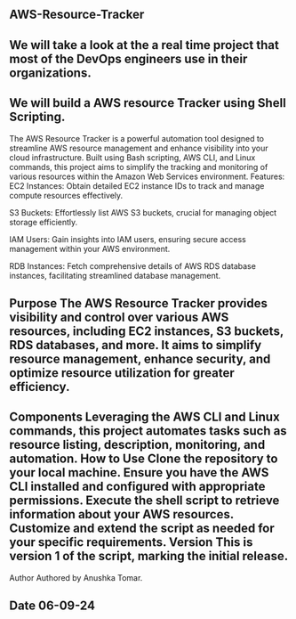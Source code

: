 AWS-Resource-Tracker
----------------------------------
We will take a look at the a real time project that most of the DevOps engineers use in their organizations.
-------------------------------------
We will build a AWS resource Tracker using Shell Scripting.
------------------------------------
The AWS Resource Tracker is a powerful automation tool designed to streamline AWS resource management and enhance visibility into your cloud infrastructure. Built using Bash scripting, AWS CLI, and Linux commands, this project aims to simplify the tracking and monitoring of various resources within the Amazon Web Services environment. Features:
EC2 Instances: Obtain detailed EC2 instance IDs to track and manage compute resources effectively.

S3 Buckets: Effortlessly list AWS S3 buckets, crucial for managing object storage efficiently. 

IAM Users: Gain insights into IAM users, ensuring secure access management within your AWS environment. 

RDB Instances: Fetch comprehensive details of AWS RDS database instances, facilitating streamlined database management.

Purpose The AWS Resource Tracker provides visibility and control over various AWS resources, including EC2 instances, S3 buckets, RDS databases, and more. It aims to simplify resource management, enhance security, and optimize resource utilization for greater efficiency.
-------------------------------------
Components Leveraging the AWS CLI and Linux commands, this project automates tasks such as resource listing, description, monitoring, and automation.
How to Use Clone the repository to your local machine. Ensure you have the AWS CLI installed and configured with appropriate permissions. Execute the shell script to retrieve information about your AWS resources. Customize and extend the script as needed for your specific requirements. Version This is version 1 of the script, marking the initial release.
-----------------------------------

Author Authored by Anushka Tomar.

Date 06-09-24
--------------------------------
